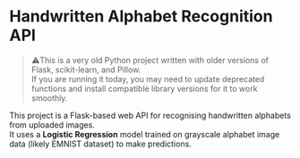 # Handwritten Alphabet Recognition API

> ⚠️This is a very old Python project written with older versions of Flask, scikit-learn, and Pillow.  
> If you are running it today, you may need to update deprecated functions and install compatible library versions for it to work smoothly.

This project is a Flask-based web API for recognising handwritten alphabets from uploaded images.  
It uses a **Logistic Regression** model trained on grayscale alphabet image data (likely EMNIST dataset) to make predictions.
